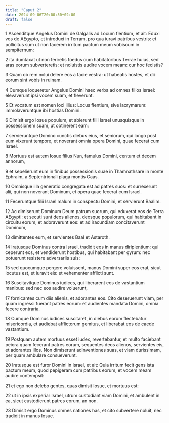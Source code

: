 ```yaml
---
title: "Caput 2"
date: 2024-09-06T20:00:50+02:00
draft: false
---
```



1 Ascenditque Angelus Domini de Galgalis ad Locum flentium, et ait: Eduxi vos de AEgypto, et introduxi in Terram, pro qua iuravi patribus vestris: et pollicitus sum ut non facerem irritum pactum meum vobiscum in sempiternum:

2 ita dumtaxat ut non feriretis foedus cum habitatoribus Terrae huius, sed aras eorum subverteretis: et noluistis audire vocem meam: cur hoc fecistis?

3 Quam ob rem nolui delere eos a facie vestra: ut habeatis hostes, et dii eorum sint vobis in ruinam.

4 Cumque loqueretur Angelus Domini haec verba ad omnes filios Israel: elevaverunt ipsi vocem suam, et fleverunt.

5 Et vocatum est nomen loci illius: Locus flentium, sive lacrymarum: immolaveruntque ibi hostias Domini.

6 Dimisit ergo Iosue populum, et abierunt filii Israel unusquisque in possessionem suam, ut obtinerent eam:

7 servieruntque Domino cunctis diebus eius, et seniorum, qui longo post eum vixerunt tempore, et noverant omnia opera Domini, quae fecerat cum Israel.

8 Mortuus est autem Iosue filius Nun, famulus Domini, centum et decem annorum,

9 et sepelierunt eum in finibus possessionis suae in Thamnathsare in monte Ephraim, a Septentrionali plaga montis Gaas.

10 Omnisque illa generatio congregata est ad patres suos: et surrexerunt alii, qui non noverant Dominum, et opera quae fecerat cum Israel.

11 Feceruntque filii Israel malum in conspectu Domini, et servierunt Baalim.

12 Ac dimiserunt Dominum Deum patrum suorum, qui eduxerat eos de Terra AEgypti: et secuti sunt deos alienos, deosque populorum, qui habitabant in circuitu eorum, et adoraverunt eos: et ad iracundiam concitaverunt Dominum,

13 dimittentes eum, et servientes Baal et Astaroth.

14 Iratusque Dominus contra Israel, tradidit eos in manus diripientium: qui ceperunt eos, et vendiderunt hostibus, qui habitabant per gyrum: nec potuerunt resistere adversariis suis:

15 sed quocumque pergere voluissent, manus Domini super eos erat, sicut locutus est, et iuravit eis: et vehementer afflicti sunt.

16 Suscitavitque Dominus iudices, qui liberarent eos de vastantium manibus: sed nec eos audire voluerunt,

17 fornicantes cum diis alienis, et adorantes eos. Cito deseruerunt viam, per quam ingressi fuerant patres eorum: et audientes mandata Domini, omnia fecere contraria.

18 Cumque Dominus iudices suscitaret, in diebus eorum flectebatur misericordia, et audiebat afflictorum gemitus, et liberabat eos de caede vastantium.

19 Postquam autem mortuus esset iudex, revertebantur, et multo faciebant peiora quam fecerant patres eorum, sequentes deos alienos, servientes eis, et adorantes illos. Non dimiserunt adinventiones suas, et viam durissimam, per quam ambulare consueverunt.

20 Iratusque est furor Domini in Israel, et ait: Quia irritum fecit gens ista pactum meum, quod pepigeram cum patribus eorum, et vocem meam audire contempsit:

21 et ego non delebo gentes, quas dimisit Iosue, et mortuus est:

22 ut in ipsis experiar Israel, utrum custodiant viam Domini, et ambulent in ea, sicut custodierunt patres eorum, an non.

23 Dimisit ergo Dominus omnes nationes has, et cito subvertere noluit, nec tradidit in manus Iosue.

